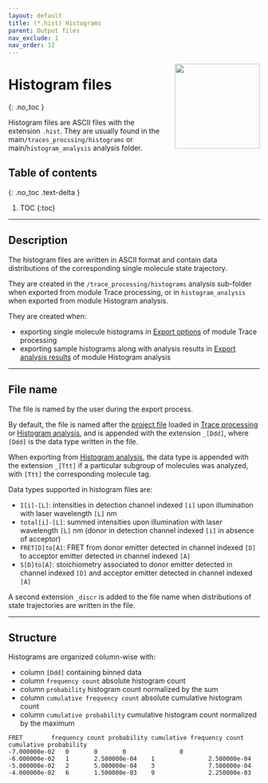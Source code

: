 ```yaml
---
layout: default
title: (*.hist) Histograms
parent: Output files
nav_exclude: 1
nav_order: 12
---
```


<img src="../assets/images/logos/logo-output-files_400px.png" width="170" style="float:right; margin-left: 15px;"/>

# Histogram files
{: .no_toc }

Histogram files are ASCII files with the extension `.hist`. They are usually found in the main`/traces_procssing/histograms` or main/`histogram_analysis` analysis folder.

## Table of contents
{: .no_toc .text-delta }

1. TOC
{:toc}


---

## Description

The histogram files are written in ASCII format and contain data distributions of the corresponding single molecule state trajectory.

They are created in the `/trace_processing/histograms` analysis sub-folder when exported from module Trace processing, or in `histogram_analysis` when exported from module Histogram analysis.

They are created when:
- exporting single molecule histograms in 
[Export options](../trace-processing/functionalities/set-export-options.html#export-dwell-times) of module Trace processing
- exporting sample histograms along with analysis results in 
[Export analysis results](../histogram-analysis/panels/area-management.html#export-analysis-results) of module Histogram analysis


---

## File name

The file is named by the user during the export process.

By default, the file is named after the <u>project file</u> loaded in 
[Trace processing](../trace-processing/panels/area-project-management.html#project-list) or 
[Histogram analysis](../histogram-analysis/panels/area-management.html#project-list), and is appended with the extension `_[Ddd]`, where `[Ddd]` is the data type written in the file.

When exporting from 
[Histogram analysis](../histogram-analysis/panels/area-management.html#project-list), the data type is appended with the extension `_[Ttt]` if a particular subgroup of molecules was analyzed, with `[Ttt]` the corresponding molecule tag.

Data types supported in histogram files are:
* `I[i]-[L]`: intensities in detection channel indexed `[i]` upon illumination with laser wavelength `[L]` nm
* `total[i]-[L]`: summed intensities upon illumination with laser wavelength `[L]` nm (donor in detection channel indexed `[i]` in absence of acceptor)
* `FRET[D]to[A]`: FRET from donor emitter detected in channel indexed `[D]` to acceptor emitter detected in channel indexed `[A]`
* `S[D]to[A]`: stoichiometry associated to donor emitter detected in channel indexed `[D]` and acceptor emitter detected in channel indexed `[A]`

A second extension `_discr` is added to the file name when distributions of state trajectories are written in the file.


---

## Structure

Histograms are organized column-wise with:
* column `[Ddd]` containing binned data
* column `frequency count` absolute histogram count
* column `probability` histogram count normalized by the sum
* column `cumulative frequency count` absolute cumulative histogram count
* column `cumulative probability` cumulative histogram count normalized by the maximum

```
FRET		frequency count	probability	cumulative frequency count	cumulative probability
-7.000000e-02	0		0		0				0	
-6.000000e-02	1		2.500000e-04	1				2.500000e-04	
-5.000000e-02	2		5.000000e-04	3				7.500000e-04	
-4.000000e-02	6		1.500000e-03	9				2.250000e-03	
```
